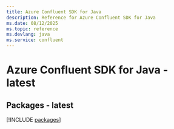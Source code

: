 ```yaml
---
title: Azure Confluent SDK for Java
description: Reference for Azure Confluent SDK for Java
ms.date: 08/12/2025
ms.topic: reference
ms.devlang: java
ms.service: confluent
---
```

# Azure Confluent SDK for Java - latest
## Packages - latest
[!INCLUDE [packages](confluent-index.md)]